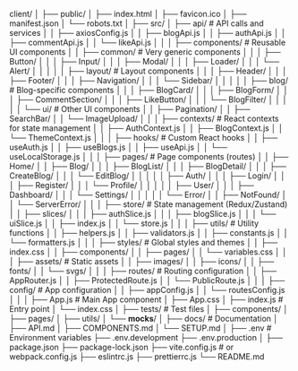 
client/
│
├── public/
│   ├── index.html
│   ├── favicon.ico
│   ├── manifest.json
│   └── robots.txt
│
├── src/
│   ├── api/                 # API calls and services
│   │   ├── axiosConfig.js
│   │   ├── blogApi.js
│   │   ├── authApi.js
│   │   ├── commentApi.js
│   │   └── likeApi.js
│   │
│   ├── components/          # Reusable UI components
│   │   ├── common/         # Very generic components
│   │   │   ├── Button/
│   │   │   ├── Input/
│   │   │   ├── Modal/
│   │   │   ├── Loader/
│   │   │   └── Alert/
│   │   │
│   │   ├── layout/         # Layout components
│   │   │   ├── Header/
│   │   │   ├── Footer/
│   │   │   ├── Navigation/
│   │   │   └── Sidebar/
│   │   │
│   │   ├── blog/           # Blog-specific components
│   │   │   ├── BlogCard/
│   │   │   ├── BlogForm/
│   │   │   ├── CommentSection/
│   │   │   ├── LikeButton/
│   │   │   └── BlogFilter/
│   │   │
│   │   └── ui/             # Other UI components
│   │       ├── Pagination/
│   │       ├── SearchBar/
│   │       └── ImageUpload/
│   │
│   ├── contexts/           # React contexts for state management
│   │   ├── AuthContext.js
│   │   ├── BlogContext.js
│   │   └── ThemeContext.js
│   │
│   ├── hooks/              # Custom React hooks
│   │   ├── useAuth.js
│   │   ├── useBlogs.js
│   │   ├── useApi.js
│   │   └── useLocalStorage.js
│   │
│   ├── pages/              # Page components (routes)
│   │   ├── Home/
│   │   ├── Blog/
│   │   │   ├── BlogList/
│   │   │   ├── BlogDetail/
│   │   │   ├── CreateBlog/
│   │   │   └── EditBlog/
│   │   │
│   │   ├── Auth/
│   │   │   ├── Login/
│   │   │   ├── Register/
│   │   │   └── Profile/
│   │   │
│   │   ├── User/
│   │   │   ├── Dashboard/
│   │   │   └── Settings/
│   │   │
│   │   └── Error/
│   │       ├── NotFound/
│   │       └── ServerError/
│   │
│   ├── store/              # State management (Redux/Zustand)
│   │   ├── slices/
│   │   │   ├── authSlice.js
│   │   │   ├── blogSlice.js
│   │   │   └── uiSlice.js
│   │   ├── index.js
│   │   └── store.js
│   │
│   ├── utils/              # Utility functions
│   │   ├── helpers.js
│   │   ├── validators.js
│   │   ├── constants.js
│   │   └── formatters.js
│   │
│   ├── styles/             # Global styles and themes
│   │   ├── index.css
│   │   ├── components/
│   │   ├── pages/
│   │   └── variables.css
│   │
│   ├── assets/             # Static assets
│   │   ├── images/
│   │   ├── icons/
│   │   ├── fonts/
│   │   └── svgs/
│   │
│   ├── routes/             # Routing configuration
│   │   ├── AppRouter.js
│   │   ├── ProtectedRoute.js
│   │   └── PublicRoute.js
│   │
│   ├── config/             # App configuration
│   │   ├── appConfig.js
│   │   └── routesConfig.js
│   │
│   ├── App.js              # Main App component
│   ├── App.css
│   ├── index.js            # Entry point
│   └── index.css
│
├── tests/                  # Test files
│   ├── components/
│   ├── pages/
│   ├── utils/
│   └── __mocks__/
│
├── docs/                   # Documentation
│   ├── API.md
│   ├── COMPONENTS.md
│   └── SETUP.md
│
├── .env                    # Environment variables
├── .env.development
├── .env.production
│
├── package.json
├── package-lock.json
├── vite.config.js          # or webpack.config.js
├── eslintrc.js
├── prettierrc.js
└── README.md